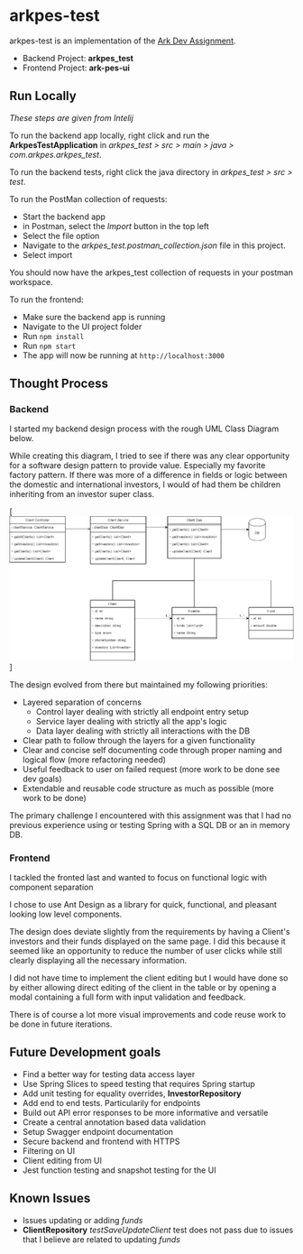 # arkpes-test
arkpes-test is an implementation of the [Ark Dev Assignment](Ark_dev_assignment.pdf).

* Backend Project: **arkpes_test**
* Frontend Project: **ark-pes-ui**

## Run Locally
_These steps are given from Intelij_

To run the backend app locally, right click and run the **ArkpesTestApplication** in _arkpes_test > src > main > java > com.arkpes.arkpes_test_.

To run the backend tests, right click the java directory in _arkpes_test > src > test_.

To run the PostMan collection of requests:
 * Start the backend app 
 * in Postman, select the _Import_ button in the top left
 * Select the file option
 * Navigate to the _arkpes_test.postman_collection.json_ file in this project.
 * Select import

You should now have the arkpes_test collection of requests in your postman workspace.

To run the frontend:
* Make sure the backend app is running
* Navigate to the UI project folder
* Run ```npm install```
* Run ```npm start```
* The app will now be running at ```http://localhost:3000```

## Thought Process

### Backend
I started my backend design process with the rough UML Class Diagram below. 

While creating this diagram, I
tried to see if there was any clear opportunity for a software design pattern to provide value.
Especially my favorite factory pattern. If there was more of a difference in fields or logic between the domestic and international 
investors, I would of had them be children inheriting from an investor super class.

[![N|Rough UML Class Diagram](/arkpes_test/Ark-Test-UML.png)]

The design evolved from there but maintained my following priorities:
* Layered separation of concerns
    * Control layer dealing with strictly all endpoint entry setup
    * Service layer dealing with strictly all the app's logic
    * Data layer dealing with strictly all interactions with the DB
* Clear path to follow through the layers for a given functionality
* Clear and concise self documenting code through proper naming and logical flow (more refactoring needed)
* Useful feedback to user on failed request (more work to be done see dev goals)
* Extendable and reusable code structure as much as possible (more work to be done)

The primary challenge I encountered with this assignment was that I had no previous experience using or testing Spring with a
SQL DB or an in memory DB.

### Frontend

I tackled the fronted last and wanted to focus on functional logic with component separation

I chose to use Ant Design as a library for quick, functional, and pleasant looking low level components.

The design does deviate slightly from the requirements by having a Client's investors and their funds displayed on the same page.
I did this because it seemed like an opportunity to reduce the number of user clicks
while still clearly displaying all the necessary information.

I did not have time to implement the client editing but I would have done so by either allowing direct editing of the client
in the table or by opening a modal containing a full form with input validation and feedback.

There is of course a lot more visual improvements and code reuse work to be done in future iterations.

## Future Development goals
* Find a better way for testing data access layer
* Use Spring Slices to speed testing that requires Spring startup
* Add unit testing for equality overrides, **InvestorRepository**
* Add end to end tests. Particularily for endpoints
* Build out API error responses to be more informative and versatile
* Create a central annotation based data validation
* Setup Swagger endpoint documentation
* Secure backend and frontend with HTTPS
* Filtering on UI
* Client editing from UI
* Jest function testing and snapshot testing for the UI
## Known Issues
* Issues updating or adding _funds_
* **ClientRepository** _testSaveUpdateClient_ test does not pass due to issues that I believe are related to updating _funds_
